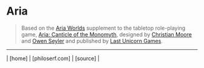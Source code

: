 # Aria

> Based on the [Aria Worlds][aw] supplement to the tabletop role-playing game, [Aria: Canticle of the Monomyth][aria], designed by [Christian Moore][cm] and [Owen Seyler][os] and published by [Last Unicorn Games][lu].

<hr>
| [home] | [philoserf.com] | [source] |

<!-- ref -->

[home]: https://philoserf.github.io/
[philoserf.com]: https://philoserf.com/
[source]: https://github.com/philoserf/go
[aria]: https://en.wikipedia.org/wiki/Aria:_Canticle_of_the_Monomyth
[aw]: https://en.wikipedia.org/wiki/Aria_Worlds
[lu]: https://en.wikipedia.org/wiki/Last_Unicorn_Games
[cm]: https://en.wikipedia.org/wiki/Christian_Moore
[os]: https://en.wikipedia.org/wiki/Owen_Seyler

